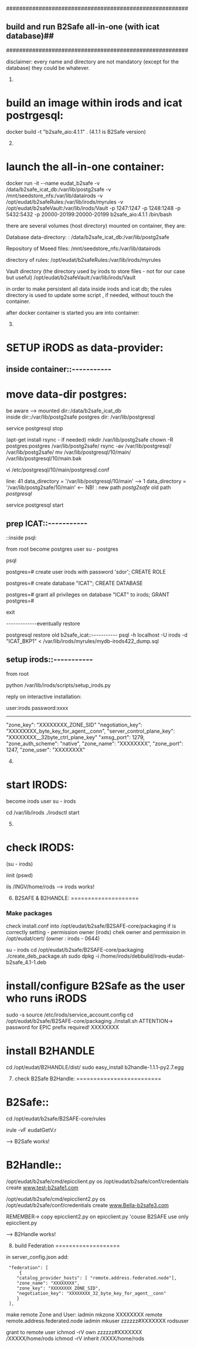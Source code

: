 
########################################################
## build and run B2Safe all-in-one (with icat database)##
########################################################


disclaimer: every name and directory are not mandatory (except for the database) they could be whatever.

1) 
build an image within irods and icat postrgesql:
===============================================

docker build -t "b2safe_aio:4.1.1" .
(4.1.1 is B2Safe version)

2)
launch the all-in-one container:
===============================

docker run -it --name eudat_b2safe  -v /data/b2safe_icat_db:/var/lib/postg2safe -v /mnt/seedstore_nfs:/var/lib/datairods -v /opt/eudat/b2safeRules:/var/lib/irods/myrules -v /opt/eudat/b2safeVault:/var/lib/irods/Vault -p 1247:1247 -p 1248:1248 -p 5432:5432 -p 20000-20199:20000-20199   b2safe_aio:4.1.1 /bin/bash


there are several volumes (host directory) mounted on container, they are:

Database data-directory:
<host path> : <container path>
/data/b2safe_icat_db:/var/lib/postg2safe

Repository of Mseed files:
/mnt/seedstore_nfs:/var/lib/datairods

directory of rules:
/opt/eudat/b2safeRules:/var/lib/irods/myrules

Vault directory (the directory used by irods to store files - not for our case but useful)
/opt/eudat/b2safeVault:/var/lib/irods/Vault

in order to make persistent all data inside irods and icat db;
the rules directory is used to update some script , if needed, without touch the container.

 after docker container is started you are into container:

3) 
SETUP iRODS as data-provider:
============================

inside container::-----------
-----------------------------

move data-dir postgres:
======================
be aware --> 
mounted dir::/data/b2safe_icat_db  
inside dir::/var/lib/postg2safe 
postgres dir: /var/lib/postgresql

service postgresql  stop

(apt-get install rsync - if needed)
mkdir /var/lib/postg2safe
chown -R postgres:postgres /var/lib/postg2safe/
rsync -av /var/lib/postgresql/ /var/lib/postg2safe/
mv /var/lib/postgresql/10/main/ /var/lib/postgresql/10/main.bak

vi /etc/postgresql/10/main/postgresql.conf 

line:
41    data_directory = '/var/lib/postgresql/10/main'     --> 1 data_directory = '/var/lib/postg2safe/10/main'  <-- NB! : new path *postg2safe*  old path  *postgresql*




service postgresql start

prep ICAT::-----------
----------------------



::inside psql:

from root become postgres user
su - postgres

psql

postgres=# create user irods with password 'sdor';
CREATE ROLE

postgres=# create database "ICAT";
CREATE DATABASE

postgres=# grant all privileges on database "ICAT" to irods;
GRANT
postgres=# 

exit


-------------eventually restore


postgresql restore old b2safe_icat::-----------
psql -h localhost -U irods -d "ICAT_BKP1" <  /var/lib/irods/myrules/mydb-irods422_dump.sql




setup irods::-----------
------------------------
from root

python /var/lib/irods/scripts/setup_irods.py

reply on interactive installation:

user:irods password:xxxx 

-------------------------------------------
"zone_key": "XXXXXXXX_ZONE_SID"
"negotiation_key": "XXXXXXXX_byte_key_for_agent__conn",
"server_control_plane_key": "XXXXXXXX__32byte_ctrl_plane_key"
"xmsg_port": 1279,
"zone_auth_scheme": "native",
"zone_name": "XXXXXXXX",
"zone_port": 1247,
"zone_user": "XXXXXXXX"

4)
start IRODS:
===========

become irods user
su - irods

cd /var/lib/irods
./irodsctl start

5)
check IRODS:
=========================

(su - irods)

iinit
(pswd)

ils 
/INGV/home/rods
--> irods works!


6) B2SAFE & B2HANDLE:
====================

### Make packages

check install.conf into /opt/eudat/b2safe/B2SAFE-core/packaging if is correctly setting - permission owner (irods)
chek owner and permission in /opt/eudat/cert/ (owner : irods  - 0644)

su - irods
cd /opt/eudat/b2safe/B2SAFE-core/packaging
./create_deb_package.sh
sudo dpkg -i /home/irods/debbuild/irods-eudat-b2safe_4.1-1.deb


# install/configure B2Safe as the user who runs iRODS
sudo -s source /etc/irods/service_account.config
cd /opt/eudat/b2safe/B2SAFE-core/packaging
 ./install.sh
 ATTENTION-> password for EPIC prefix required! XXXXXXXX

# install B2HANDLE
cd /opt/eudat/B2HANDLE/dist/
 sudo easy_install b2handle-1.1.1-py2.7.egg


7) check B2Safe B2Handle:
=========================

# B2Safe::

cd /opt/eudat/b2safe/B2SAFE-core/rules

irule -vF eudatGetV.r

--> B2Safe works!


# B2Handle::

/opt/eudat/b2safe/cmd/epicclient.py os /opt/eudat/b2safe/conf/credentials create www.test-b2safe1.com

/opt/eudat/b2safe/cmd/epicclient2.py os /opt/eudat/b2safe/conf/credentials create www.Bella-b2safe3.com

REMEMBER-> copy epicclient2.py on epicclient.py 'couse B2SAFE use only epicclient.py 

--> B2Handle works!



8) build Federation
===================

in server_config.json add:


     "federation": [
         {
        "catalog_provider_hosts": [ "remote.address.federated.node"],
        "zone_name": "XXXXXXXX",
        "zone_key": "XXXXXXXX_ZONE_SID",
        "negotiation_key": "XXXXXXXX_32_byte_key_for_agent__conn"
        }
     ],



make remote Zone and User:
 iadmin mkzone XXXXXXXX remote remote.address.federated.node
 iadmin mkuser zzzzzz#XXXXXXX rodsuser

grant to remote user
 ichmod -rV own zzzzzz#XXXXXXX /XXXXX/home/rods
 ichmod -rV inherit /XXXX/home/rods




